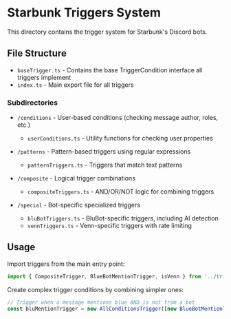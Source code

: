# Starbunk Triggers System

This directory contains the trigger system for Starbunk's Discord bots.

## File Structure

- `baseTrigger.ts` - Contains the base TriggerCondition interface all triggers implement
- `index.ts` - Main export file for all triggers

### Subdirectories

- `/conditions` - User-based conditions (checking message author, roles, etc.)

    - `userConditions.ts` - Utility functions for checking user properties

- `/patterns` - Pattern-based triggers using regular expressions

    - `patternTriggers.ts` - Triggers that match text patterns

- `/composite` - Logical trigger combinations

    - `compositeTriggers.ts` - AND/OR/NOT logic for combining triggers

- `/special` - Bot-specific specialized triggers
    - `bluBotTriggers.ts` - BluBot-specific triggers, including AI detection
    - `vennTriggers.ts` - Venn-specific triggers with rate limiting

## Usage

Import triggers from the main entry point:

```typescript
import { CompositeTrigger, BlueBotMentionTrigger, isVenn } from '../triggers';
```

Create complex trigger conditions by combining simpler ones:

```typescript
// Trigger when a message mentions blue AND is not from a bot
const bluMentionTrigger = new AllConditionsTrigger([new BlueBotMentionTrigger(), new NotTrigger(isBot)]);
```
